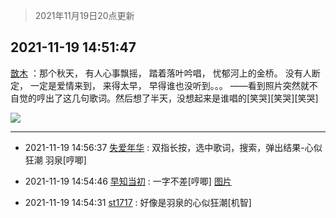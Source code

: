 > 2021年11月19日20点更新
<link rel="stylesheet" href="https://cdn.jsdelivr.net/gh/taotie6/sampleJSON@main/css/photo_show.css">
<meta name="referrer" content="no-referrer" />


 ## 2021-11-19 14:51:47 

 [㪚木](https://www.coolapk.com/feed/31575828?shareKey=MGY3YjdmMGNlZjM0NjE5NzRhYmU~) ：那个秋天，
有人心事飘摇，
踏着落叶吟唱，
忧郁河上的金桥。
没有人断定，
一定是爱情来到，
来得太早，
早得谁也没听到。。。
——看到照片突然就不自觉的哼出了这几句歌词。然后想了半天，没想起来是谁唱的[笑哭][笑哭][笑哭] 

<div class="album">
<img class="img-item" src="http://image.coolapk.com/feed/2019/0515/09/1081091_3748_1897@180x122.gif" />
</div>

 ------- 

- 2021-11-19 14:56:37 [失爱年华](uid=935220) : 双指长按，选中歌词，搜索，弹出结果-心似狂潮 羽泉[哼唧] 

- 2021-11-19 14:54:46 [早知当初](uid=2588855) : 一字不差[哼唧] [图片](http://image.coolapk.com/feed/2021/1119/14/2588855_78aa972c_4885_3906_830@1600x2560.jpeg)

- 2021-11-19 14:54:31 [st1717](uid=1303467) : 好像是羽泉的心似狂潮[机智] 

